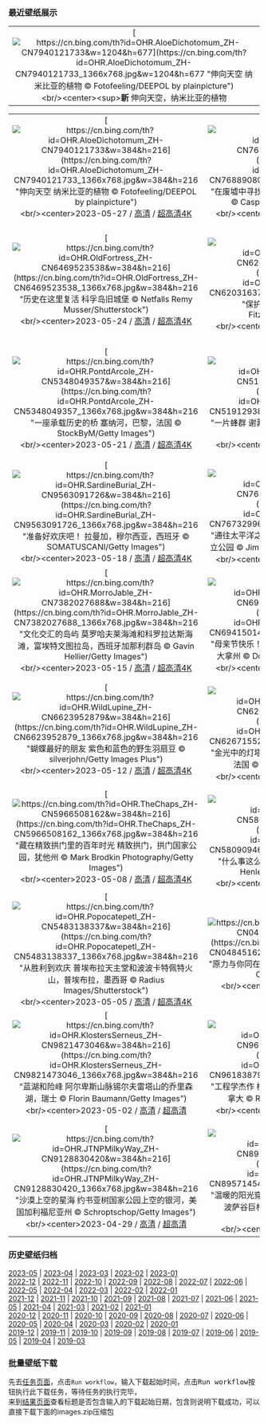 ### 最近壁纸展示
||
|:---:|
|[![https://cn.bing.com/th?id=OHR.AloeDichotomum_ZH-CN7940121733&w=1204&h=677](https://cn.bing.com/th?id=OHR.AloeDichotomum_ZH-CN7940121733_1366x768.jpg&w=1204&h=677 "伸向天空&#10;纳米比亚的植物&#10;© Fotofeeling/DEEPOL by plainpicture")](https://cn.bing.com/search?q=%e7%ae%ad%e8%a2%8b%e6%a0%91&form=hpcapt&mkt=zh-cn&filters=HpDate:"20230526_1600")<br/><center><sup>**新**</sup>&nbsp;伸向天空，纳米比亚的植物<center/>|

||||
|:---:|:---:|:---:|
|[![https://cn.bing.com/th?id=OHR.AloeDichotomum_ZH-CN7940121733&w=384&h=216](https://cn.bing.com/th?id=OHR.AloeDichotomum_ZH-CN7940121733_1366x768.jpg&w=384&h=216 "伸向天空&#10;纳米比亚的植物&#10;© Fotofeeling/DEEPOL by plainpicture")](https://cn.bing.com/search?q=%e7%ae%ad%e8%a2%8b%e6%a0%91&form=hpcapt&mkt=zh-cn&filters=HpDate:"20230526_1600")<br/><center>2023-05-27 / [高清](https://cn.bing.com/th?id=OHR.AloeDichotomum_ZH-CN7940121733_1920x1200.jpg&w=1920&h=1200) / [超高清4K](https://cn.bing.com/th?id=OHR.AloeDichotomum_ZH-CN7940121733_UHD.jpg&w=3840&h=2160)<center/>|[![https://cn.bing.com/th?id=OHR.WatSriSawai_ZH-CN7688908090&w=384&h=216](https://cn.bing.com/th?id=OHR.WatSriSawai_ZH-CN7688908090_1366x768.jpg&w=384&h=216 "在废墟中寻找美&#10;西沙瓦寺，素可泰历史公园，泰国&#10;© Casper1774 Studio/Shutterstock")](https://cn.bing.com/search?q=%e6%b3%b0%e5%9b%bd%e8%a5%bf%e6%b2%99%e7%93%a6%e5%af%ba&form=hpcapt&mkt=zh-cn&filters=HpDate:"20230525_1600")<br/><center>2023-05-26 / [高清](https://cn.bing.com/th?id=OHR.WatSriSawai_ZH-CN7688908090_1920x1200.jpg&w=1920&h=1200) / [超高清4K](https://cn.bing.com/th?id=OHR.WatSriSawai_ZH-CN7688908090_UHD.jpg&w=3840&h=2160)<center/>|[![https://cn.bing.com/th?id=OHR.SaksunFaroe_ZH-CN7150180006&w=384&h=216](https://cn.bing.com/th?id=OHR.SaksunFaroe_ZH-CN7150180006_1366x768.jpg&w=384&h=216 "童话照进现实&#10;法罗群岛，丹麦&#10;© miroslav_1/Getty Images")](https://cn.bing.com/search?q=%e6%b3%95%e7%bd%97%e7%be%a4%e5%b2%9b&form=hpcapt&mkt=zh-cn&filters=HpDate:"20230524_1600")<br/><center>2023-05-25 / [高清](https://cn.bing.com/th?id=OHR.SaksunFaroe_ZH-CN7150180006_1920x1200.jpg&w=1920&h=1200) / [超高清4K](https://cn.bing.com/th?id=OHR.SaksunFaroe_ZH-CN7150180006_UHD.jpg&w=3840&h=2160)<center/>|
|[![https://cn.bing.com/th?id=OHR.OldFortress_ZH-CN6469523538&w=384&h=216](https://cn.bing.com/th?id=OHR.OldFortress_ZH-CN6469523538_1366x768.jpg&w=384&h=216 "历史在这里复活&#10;科孚岛旧城堡&#10;© Netfalls Remy Musser/Shutterstock")](https://cn.bing.com/search?q=%e7%a7%91%e5%ad%9a%e5%b2%9b%e6%97%a7%e5%9f%8e%e5%a0%a1&form=hpcapt&mkt=zh-cn&filters=HpDate:"20230523_1600")<br/><center>2023-05-24 / [高清](https://cn.bing.com/th?id=OHR.OldFortress_ZH-CN6469523538_1920x1200.jpg&w=1920&h=1200) / [超高清4K](https://cn.bing.com/th?id=OHR.OldFortress_ZH-CN6469523538_UHD.jpg&w=3840&h=2160)<center/>|[![https://cn.bing.com/th?id=OHR.WesternBoxTurtle_ZH-CN6203163704&w=384&h=216](https://cn.bing.com/th?id=OHR.WesternBoxTurtle_ZH-CN6203163704_1366x768.jpg&w=384&h=216 "保护我们的乌龟&#10;西部箱龟&#10;© Tim Fitzharris/Minden Pictures")](https://cn.bing.com/search?q=%e8%a5%bf%e9%83%a8%e7%ae%b1%e9%be%9f&form=hpcapt&mkt=zh-cn&filters=HpDate:"20230522_1600")<br/><center>2023-05-23 / [高清](https://cn.bing.com/th?id=OHR.WesternBoxTurtle_ZH-CN6203163704_1920x1200.jpg&w=1920&h=1200) / [超高清4K](https://cn.bing.com/th?id=OHR.WesternBoxTurtle_ZH-CN6203163704_UHD.jpg&w=3840&h=2160)<center/>|[![https://cn.bing.com/th?id=OHR.BiodiverseCostaRica_ZH-CN5524154131&w=384&h=216](https://cn.bing.com/th?id=OHR.BiodiverseCostaRica_ZH-CN5524154131_1366x768.jpg&w=384&h=216 "为了每个人，保护地球的生物多样性&#10;阿雷纳尔火山，蒙泰韦尔德，哥斯达黎加&#10;© Kevin Wells/Getty Images")](https://cn.bing.com/search?q=%e5%93%a5%e6%96%af%e8%be%be%e9%bb%8e%e5%8a%a0+%e8%92%99%e6%b3%b0%e9%9f%a6%e5%b0%94%e5%be%b7&form=hpcapt&mkt=zh-cn&filters=HpDate:"20230521_1600")<br/><center>2023-05-22 / [高清](https://cn.bing.com/th?id=OHR.BiodiverseCostaRica_ZH-CN5524154131_1920x1200.jpg&w=1920&h=1200) / [超高清4K](https://cn.bing.com/th?id=OHR.BiodiverseCostaRica_ZH-CN5524154131_UHD.jpg&w=3840&h=2160)<center/>|
|[![https://cn.bing.com/th?id=OHR.PontdArcole_ZH-CN5348049357&w=384&h=216](https://cn.bing.com/th?id=OHR.PontdArcole_ZH-CN5348049357_1366x768.jpg&w=384&h=216 "一座承载历史的桥&#10;塞纳河，巴黎，法国&#10;© StockByM/Getty Images")](https://cn.bing.com/search?q=%e5%a1%9e%e7%ba%b3%e6%b2%b3&form=hpcapt&mkt=zh-cn&filters=HpDate:"20230520_1600")<br/><center>2023-05-21 / [高清](https://cn.bing.com/th?id=OHR.PontdArcole_ZH-CN5348049357_1920x1200.jpg&w=1920&h=1200) / [超高清4K](https://cn.bing.com/th?id=OHR.PontdArcole_ZH-CN5348049357_UHD.jpg&w=3840&h=2160)<center/>|[![https://cn.bing.com/th?id=OHR.EuropeanHoneybee_ZH-CN5191293837&w=384&h=216](https://cn.bing.com/th?id=OHR.EuropeanHoneybee_ZH-CN5191293837_1366x768.jpg&w=384&h=216 "一片蜂群&#10;谢菲尔德的欧洲蜜蜂, 英格兰&#10;© Deborah Vernon/Alamy")](https://cn.bing.com/search?q=%e8%9c%9c%e8%9c%82&form=hpcapt&mkt=zh-cn&filters=HpDate:"20230519_1600")<br/><center>2023-05-20 / [高清](https://cn.bing.com/th?id=OHR.EuropeanHoneybee_ZH-CN5191293837_1920x1200.jpg&w=1920&h=1200) / [超高清4K](https://cn.bing.com/th?id=OHR.EuropeanHoneybee_ZH-CN5191293837_UHD.jpg&w=3840&h=2160)<center/>|[![https://cn.bing.com/th?id=OHR.SumatranRhino_ZH-CN4529744910&w=384&h=216](https://cn.bing.com/th?id=OHR.SumatranRhino_ZH-CN4529744910_1366x768.jpg&w=384&h=216 "我们怎么才能帮助濒危动物？&#10;苏门答腊犀牛，韦卡巴斯国家公园，印度尼西亚&#10;© Cyril Ruoso/Minden Pictures")](https://cn.bing.com/search?q=%e8%8b%8f%e9%97%a8%e7%ad%94%e8%85%8a%e7%8a%80%e7%89%9b&form=hpcapt&mkt=zh-cn&filters=HpDate:"20230518_1600")<br/><center>2023-05-19 / [高清](https://cn.bing.com/th?id=OHR.SumatranRhino_ZH-CN4529744910_1920x1200.jpg&w=1920&h=1200) / [超高清4K](https://cn.bing.com/th?id=OHR.SumatranRhino_ZH-CN4529744910_UHD.jpg&w=3840&h=2160)<center/>|
|[![https://cn.bing.com/th?id=OHR.SardineBurial_ZH-CN9563091726&w=384&h=216](https://cn.bing.com/th?id=OHR.SardineBurial_ZH-CN9563091726_1366x768.jpg&w=384&h=216 "准备好欢庆吧！&#10;拉曼加，穆尔西亚，西班牙&#10;© SOMATUSCANI/Getty Images")](https://cn.bing.com/search?q=%e8%a5%bf%e7%8f%ad%e7%89%99%e7%a9%86%e5%b0%94%e8%a5%bf%e4%ba%9a&form=hpcapt&mkt=zh-cn&filters=HpDate:"20230517_1600")<br/><center>2023-05-18 / [高清](https://cn.bing.com/th?id=OHR.SardineBurial_ZH-CN9563091726_1920x1200.jpg&w=1920&h=1200) / [超高清4K](https://cn.bing.com/th?id=OHR.SardineBurial_ZH-CN9563091726_UHD.jpg&w=3840&h=2160)<center/>|[![https://cn.bing.com/th?id=OHR.CormorantBridge_ZH-CN7673299694&w=384&h=216](https://cn.bing.com/th?id=OHR.CormorantBridge_ZH-CN7673299694_1366x768.jpg&w=384&h=216 "通往太平洋之窗&#10;加利福尼亚州圣克鲁斯的天然桥州立公园&#10;© Jim Patterson/Tandem Stills + Motion")](https://cn.bing.com/search?q=%e5%a4%a9%e7%84%b6%e6%a1%a5%e5%b7%9e%e7%ab%8b%e5%85%ac%e5%9b%ad&form=hpcapt&mkt=zh-cn&filters=HpDate:"20230516_1600")<br/><center>2023-05-17 / [高清](https://cn.bing.com/th?id=OHR.CormorantBridge_ZH-CN7673299694_1920x1200.jpg&w=1920&h=1200) / [超高清4K](https://cn.bing.com/th?id=OHR.CormorantBridge_ZH-CN7673299694_UHD.jpg&w=3840&h=2160)<center/>|[![https://cn.bing.com/th?id=OHR.AmericanWetlands_ZH-CN7534567518&w=384&h=216](https://cn.bing.com/th?id=OHR.AmericanWetlands_ZH-CN7534567518_1366x768.jpg&w=384&h=216 "一片平静的水域&#10;在奥克弗诺基国家野生动物保护区划独木舟&#10;© Brad Beck/Tandem Stills + Motion")](https://cn.bing.com/search?q=%e5%a5%a5%e5%85%8b%e5%bc%97%e8%af%ba%e5%9f%ba%e5%9b%bd%e5%ae%b6%e9%87%8e%e7%94%9f%e5%8a%a8%e7%89%a9%e4%bf%9d%e6%8a%a4%e5%8c%ba&form=hpcapt&mkt=zh-cn&filters=HpDate:"20230515_1600")<br/><center>2023-05-16 / [高清](https://cn.bing.com/th?id=OHR.AmericanWetlands_ZH-CN7534567518_1920x1200.jpg&w=1920&h=1200) / [超高清4K](https://cn.bing.com/th?id=OHR.AmericanWetlands_ZH-CN7534567518_UHD.jpg&w=3840&h=2160)<center/>|
|[![https://cn.bing.com/th?id=OHR.MorroJable_ZH-CN7382027688&w=384&h=216](https://cn.bing.com/th?id=OHR.MorroJable_ZH-CN7382027688_1366x768.jpg&w=384&h=216 "文化交汇的岛屿&#10;莫罗哈夫莱海滩和科罗拉达斯海滩，富埃特文图拉岛，西班牙加那利群岛&#10;© Gavin Hellier/Getty Images")](https://cn.bing.com/search?q=%e5%8a%a0%e9%82%a3%e5%88%a9%e7%be%a4%e5%b2%9b&form=hpcapt&mkt=zh-cn&filters=HpDate:"20230514_1600")<br/><center>2023-05-15 / [高清](https://cn.bing.com/th?id=OHR.MorroJable_ZH-CN7382027688_1920x1200.jpg&w=1920&h=1200) / [超高清4K](https://cn.bing.com/th?id=OHR.MorroJable_ZH-CN7382027688_UHD.jpg&w=3840&h=2160)<center/>|[![https://cn.bing.com/th?id=OHR.OdocoileusVirginianus_ZH-CN6941501455&w=384&h=216](https://cn.bing.com/th?id=OHR.OdocoileusVirginianus_ZH-CN6941501455_1366x768.jpg&w=384&h=216 "母亲节快乐！&#10;白尾鹿母鹿和刚出生的小鹿，美国蒙大拿州&#10;© Donald M. Jones/Minden Pictures")](https://cn.bing.com/search?q=%e7%99%bd%e5%b0%be%e9%b9%bf&form=hpcapt&mkt=zh-cn&filters=HpDate:"20230513_1600")<br/><center>2023-05-14 / [高清](https://cn.bing.com/th?id=OHR.OdocoileusVirginianus_ZH-CN6941501455_1920x1200.jpg&w=1920&h=1200) / [超高清4K](https://cn.bing.com/th?id=OHR.OdocoileusVirginianus_ZH-CN6941501455_UHD.jpg&w=3840&h=2160)<center/>|[![https://cn.bing.com/th?id=OHR.Mannheim_ZH-CN6793377814&w=384&h=216](https://cn.bing.com/th?id=OHR.Mannheim_ZH-CN6793377814_1366x768.jpg&w=384&h=216 "供水系统的历史&#10;曼海姆水塔，德国&#10;© tichr/Getty Images")](https://cn.bing.com/search?q=%e6%9b%bc%e6%b5%b7%e5%a7%86%e5%b8%82&form=hpcapt&mkt=zh-cn&filters=HpDate:"20230512_1600")<br/><center>2023-05-13 / [高清](https://cn.bing.com/th?id=OHR.Mannheim_ZH-CN6793377814_1920x1200.jpg&w=1920&h=1200) / [超高清4K](https://cn.bing.com/th?id=OHR.Mannheim_ZH-CN6793377814_UHD.jpg&w=3840&h=2160)<center/>|
|[![https://cn.bing.com/th?id=OHR.WildLupine_ZH-CN6623952879&w=384&h=216](https://cn.bing.com/th?id=OHR.WildLupine_ZH-CN6623952879_1366x768.jpg&w=384&h=216 "蝴蝶最好的朋友&#10;紫色和蓝色的野生羽扇豆&#10;© silverjohn/Getty Images Plus")](https://cn.bing.com/search?q=%e9%87%8e%e7%94%9f%e7%be%bd%e6%89%87%e8%b1%86&form=hpcapt&mkt=zh-cn&filters=HpDate:"20230511_1600")<br/><center>2023-05-12 / [高清](https://cn.bing.com/th?id=OHR.WildLupine_ZH-CN6623952879_1920x1200.jpg&w=1920&h=1200) / [超高清4K](https://cn.bing.com/th?id=OHR.WildLupine_ZH-CN6623952879_UHD.jpg&w=3840&h=2160)<center/>|[![https://cn.bing.com/th?id=OHR.CordouanLighthouse_ZH-CN6267155218&w=384&h=216](https://cn.bing.com/th?id=OHR.CordouanLighthouse_ZH-CN6267155218_1366x768.jpg&w=384&h=216 "金光中的灯塔&#10;科尔杜昂灯塔，罗扬市，夏朗德省，法国&#10;© FRTimelapse/Getty Images")](https://cn.bing.com/search?q=%e7%a7%91%e5%b0%94%e6%9d%9c%e6%98%82%e7%81%af%e5%a1%94&form=hpcapt&mkt=zh-cn&filters=HpDate:"20230509_1600")<br/><center>2023-05-10 / [高清](https://cn.bing.com/th?id=OHR.CordouanLighthouse_ZH-CN6267155218_1920x1200.jpg&w=1920&h=1200) / [超高清4K](https://cn.bing.com/th?id=OHR.CordouanLighthouse_ZH-CN6267155218_UHD.jpg&w=3840&h=2160)<center/>|[![https://cn.bing.com/th?id=OHR.Atoll_ZH-CN9469093805&w=384&h=216](https://cn.bing.com/th?id=OHR.Atoll_ZH-CN9469093805_1366x768.jpg&w=384&h=216 "天堂的一角&#10;卡韦希环礁，土阿莫土群岛，法属波利尼西亚&#10;© WaterFrame/Alamy")](https://cn.bing.com/search?q=%e5%8d%a1%e9%9f%a6%e5%b8%8c%e7%8e%af%e7%a4%81&form=hpcapt&mkt=zh-cn&filters=HpDate:"20230508_1600")<br/><center>2023-05-09 / [高清](https://cn.bing.com/th?id=OHR.Atoll_ZH-CN9469093805_1920x1200.jpg&w=1920&h=1200) / [超高清4K](https://cn.bing.com/th?id=OHR.Atoll_ZH-CN9469093805_UHD.jpg&w=3840&h=2160)<center/>|
|[![https://cn.bing.com/th?id=OHR.TheChaps_ZH-CN5966508162&w=384&h=216](https://cn.bing.com/th?id=OHR.TheChaps_ZH-CN5966508162_1366x768.jpg&w=384&h=216 "藏在精致拱门里的百年时光&#10;精致拱门，拱门国家公园，犹他州&#10;© Mark Brodkin Photography/Getty Images")](https://cn.bing.com/search?q=%e6%8b%b1%e9%97%a8%e5%9b%bd%e5%ae%b6%e5%85%ac%e5%9b%ad&form=hpcapt&mkt=zh-cn&filters=HpDate:"20230507_1600")<br/><center>2023-05-08 / [高清](https://cn.bing.com/th?id=OHR.TheChaps_ZH-CN5966508162_1920x1200.jpg&w=1920&h=1200) / [超高清4K](https://cn.bing.com/th?id=OHR.TheChaps_ZH-CN5966508162_UHD.jpg&w=3840&h=2160)<center/>|[![https://cn.bing.com/th?id=OHR.SealLaughing_ZH-CN5809094643&w=384&h=216](https://cn.bing.com/th?id=OHR.SealLaughing_ZH-CN5809094643_1366x768.jpg&w=384&h=216 "什么事这么好笑？&#10;海豹幼崽，伦迪岛，英国&#10;© Henley Spiers/Minden Pictures")](https://cn.bing.com/search?q=%e7%81%b0%e6%b5%b7%e8%b1%b9&form=hpcapt&mkt=zh-cn&filters=HpDate:"20230506_1600")<br/><center>2023-05-07 / [高清](https://cn.bing.com/th?id=OHR.SealLaughing_ZH-CN5809094643_1920x1200.jpg&w=1920&h=1200) / [超高清4K](https://cn.bing.com/th?id=OHR.SealLaughing_ZH-CN5809094643_UHD.jpg&w=3840&h=2160)<center/>|[![https://cn.bing.com/th?id=OHR.Kornblume_ZH-CN0344238832&w=384&h=216](https://cn.bing.com/th?id=OHR.Kornblume_ZH-CN0344238832_1366x768.jpg&w=384&h=216 "一片花田&#10;大麦和矢车菊, 诺德豪森, 德国&#10;© Mandy Tabatt/Getty Images")](https://cn.bing.com/search?q=%e7%9f%a2%e8%bd%a6%e8%8f%8a&form=hpcapt&mkt=zh-cn&filters=HpDate:"20230505_1600")<br/><center>2023-05-06 / [高清](https://cn.bing.com/th?id=OHR.Kornblume_ZH-CN0344238832_1920x1200.jpg&w=1920&h=1200) / [超高清4K](https://cn.bing.com/th?id=OHR.Kornblume_ZH-CN0344238832_UHD.jpg&w=3840&h=2160)<center/>|
|[![https://cn.bing.com/th?id=OHR.Popocatepetl_ZH-CN5483138337&w=384&h=216](https://cn.bing.com/th?id=OHR.Popocatepetl_ZH-CN5483138337_1366x768.jpg&w=384&h=216 "从胜利到欢庆&#10;普埃布拉天主堂和波波卡特佩特火山，普埃布拉，墨西哥&#10;© Radius Images/Shutterstock")](https://cn.bing.com/search?q=%e6%99%ae%e5%9f%83%e5%b8%83%e6%8b%89%e5%a4%a9%e4%b8%bb%e5%a0%82&form=hpcapt&mkt=zh-cn&filters=HpDate:"20230504_1600")<br/><center>2023-05-05 / [高清](https://cn.bing.com/th?id=OHR.Popocatepetl_ZH-CN5483138337_1920x1200.jpg&w=1920&h=1200) / [超高清4K](https://cn.bing.com/th?id=OHR.Popocatepetl_ZH-CN5483138337_UHD.jpg&w=3840&h=2160)<center/>|[![https://cn.bing.com/th?id=OHR.RebelBase_ZH-CN0484516261&w=384&h=216](https://cn.bing.com/th?id=OHR.RebelBase_ZH-CN0484516261_1366x768.jpg&w=384&h=216 "原力与你同在&#10;蒂卡尔的玛雅遗址，危地马拉&#10;© THP Creative/Getty Images")](https://cn.bing.com/search?q=%e8%92%82%e5%8d%a1%e5%b0%94%e7%9a%84%e7%8e%9b%e9%9b%85%e9%81%97%e5%9d%80&form=hpcapt&mkt=zh-cn&filters=HpDate:"20230503_1600")<br/><center>2023-05-04 / [高清](https://cn.bing.com/th?id=OHR.RebelBase_ZH-CN0484516261_1920x1200.jpg&w=1920&h=1200) / [超高清](https://cn.bing.com/th?id=OHR.RebelBase_ZH-CN0484516261_UHD.jpg)<center/>|[![https://cn.bing.com/th?id=OHR.ThreeWildebeest_ZH-CN0175563521&w=384&h=216](https://cn.bing.com/th?id=OHR.ThreeWildebeest_ZH-CN0175563521_1366x768.jpg&w=384&h=216 "动物王国大迁徙&#10;马赛马拉的角马，肯尼亚&#10;© Matt Polski/Getty Images")](https://cn.bing.com/search?q=%e8%a7%92%e9%a9%ac&form=hpcapt&mkt=zh-cn&filters=HpDate:"20230502_1600")<br/><center>2023-05-03 / [高清](https://cn.bing.com/th?id=OHR.ThreeWildebeest_ZH-CN0175563521_1920x1200.jpg&w=1920&h=1200) / [超高清4K](https://cn.bing.com/th?id=OHR.ThreeWildebeest_ZH-CN0175563521_UHD.jpg&w=3840&h=2160)<center/>|
|[![https://cn.bing.com/th?id=OHR.KlostersSerneus_ZH-CN9821473046&w=384&h=216](https://cn.bing.com/th?id=OHR.KlostersSerneus_ZH-CN9821473046_1366x768.jpg&w=384&h=216 "蓝湖和险峰&#10;阿尔卑斯山脉锡尔夫雷塔山的乔里森湖，瑞士&#10;© Florin Baumann/Getty Images")](https://cn.bing.com/search?q=%e9%94%a1%e5%b0%94%e5%a4%ab%e9%9b%b7%e5%a1%94%e5%b1%b1&form=hpcapt&mkt=zh-cn&filters=HpDate:"20230501_1600")<br/><center>2023-05-02 / [高清](https://cn.bing.com/th?id=OHR.KlostersSerneus_ZH-CN9821473046_1920x1200.jpg&w=1920&h=1200) / [超高清](https://cn.bing.com/th?id=OHR.KlostersSerneus_ZH-CN9821473046_UHD.jpg)<center/>|[![https://cn.bing.com/th?id=OHR.QuebecCityBridge_ZH-CN9618387961&w=384&h=216](https://cn.bing.com/th?id=OHR.QuebecCityBridge_ZH-CN9618387961_1366x768.jpg&w=384&h=216 "工程学杰作&#10;横跨圣劳伦斯河下游的魁北克大桥，加拿大&#10;© Ronald Santerre/Getty Images")](https://cn.bing.com/search?q=%e9%ad%81%e5%8c%97%e5%85%8b%e5%a4%a7%e6%a1%a5&form=hpcapt&mkt=zh-cn&filters=HpDate:"20230430_1600")<br/><center>2023-05-01 / [高清](https://cn.bing.com/th?id=OHR.QuebecCityBridge_ZH-CN9618387961_1920x1200.jpg&w=1920&h=1200) / [超高清4K](https://cn.bing.com/th?id=OHR.QuebecCityBridge_ZH-CN9618387961_UHD.jpg&w=3840&h=2160)<center/>|[![https://cn.bing.com/th?id=OHR.TempleE_ZH-CN9455488333&w=384&h=216](https://cn.bing.com/th?id=OHR.TempleE_ZH-CN9455488333_1366x768.jpg&w=384&h=216 "伟大的遗迹&#10;塞利努斯的神庙，西西里岛，意大利&#10;© Antonino Bartuccio/eStock")](https://cn.bing.com/search?q=%e5%a1%9e%e5%88%a9%e5%86%9c%e7%89%b9&form=hpcapt&mkt=zh-cn&filters=HpDate:"20230429_1600")<br/><center>2023-04-30 / [高清](https://cn.bing.com/th?id=OHR.TempleE_ZH-CN9455488333_1920x1200.jpg&w=1920&h=1200) / [超高清4K](https://cn.bing.com/th?id=OHR.TempleE_ZH-CN9455488333_UHD.jpg&w=3840&h=2160)<center/>|
|[![https://cn.bing.com/th?id=OHR.JTNPMilkyWay_ZH-CN9128830420&w=384&h=216](https://cn.bing.com/th?id=OHR.JTNPMilkyWay_ZH-CN9128830420_1366x768.jpg&w=384&h=216 "沙漠上空的星海&#10;约书亚树国家公园上空的银河，美国加利福尼亚州&#10;© Schroptschop/Getty Images")](https://cn.bing.com/search?q=%e7%ba%a6%e4%b9%a6%e4%ba%9a%e6%a0%91%e5%9b%bd%e5%ae%b6%e5%85%ac%e5%9b%ad&form=hpcapt&mkt=zh-cn&filters=HpDate:"20230428_1600")<br/><center>2023-04-29 / [高清](https://cn.bing.com/th?id=OHR.JTNPMilkyWay_ZH-CN9128830420_1920x1200.jpg&w=1920&h=1200) / [超高清](https://cn.bing.com/th?id=OHR.JTNPMilkyWay_ZH-CN9128830420_UHD.jpg)<center/>|[![https://cn.bing.com/th?id=OHR.MariposaGrove_ZH-CN8957145435&w=384&h=216](https://cn.bing.com/th?id=OHR.MariposaGrove_ZH-CN8957145435_1366x768.jpg&w=384&h=216 "温暖的阳光穿过古老森林&#10;优胜美地国家公园的马里波萨谷巨杉林，美国加利福尼亚州&#10;© Orbon Alija/Getty Images")](https://cn.bing.com/search?q=%e9%a9%ac%e9%87%8c%e6%b3%a2%e8%90%a8%e8%b0%b7%e5%b7%a8%e6%9d%89%e6%9e%97&form=hpcapt&mkt=zh-cn&filters=HpDate:"20230427_1600")<br/><center>2023-04-28 / [高清](https://cn.bing.com/th?id=OHR.MariposaGrove_ZH-CN8957145435_1920x1200.jpg&w=1920&h=1200) / [超高清](https://cn.bing.com/th?id=OHR.MariposaGrove_ZH-CN8957145435_UHD.jpg)<center/>|[![https://cn.bing.com/th?id=OHR.SouthPadre_ZH-CN8788572569&w=384&h=216](https://cn.bing.com/th?id=OHR.SouthPadre_ZH-CN8788572569_1366x768.jpg&w=384&h=216 "一望无际的天空&#10;南帕德里岛，美国得克萨斯州&#10;© Jeff R Clow/Getty Images")](https://cn.bing.com/search?q=%e5%be%97%e5%85%8b%e8%90%a8%e6%96%af%e5%b7%9e&form=hpcapt&mkt=zh-cn&filters=HpDate:"20230426_1600")<br/><center>2023-04-27 / [高清](https://cn.bing.com/th?id=OHR.SouthPadre_ZH-CN8788572569_1920x1200.jpg&w=1920&h=1200) / [超高清4K](https://cn.bing.com/th?id=OHR.SouthPadre_ZH-CN8788572569_UHD.jpg&w=3840&h=2160)<center/>|


### 历史壁纸归档
[2023-05](views/2023/2023-05.md) | [2023-04](views/2023/2023-04.md) | [2023-03](views/2023/2023-03.md) | [2023-02](views/2023/2023-02.md) | [2023-01](views/2023/2023-01.md)  
[2022-12](views/2022/2022-12.md) | [2022-11](views/2022/2022-11.md) | [2022-10](views/2022/2022-10.md) | [2022-09](views/2022/2022-09.md) | [2022-08](views/2022/2022-08.md) | [2022-07](views/2022/2022-07.md) | [2022-06](views/2022/2022-06.md) | [2022-05](views/2022/2022-05.md) | [2022-04](views/2022/2022-04.md) | [2022-03](views/2022/2022-03.md) | [2022-02](views/2022/2022-02.md) | [2022-01](views/2022/2022-01.md)  
[2021-12](views/2021/2021-12.md) | [2021-11](views/2021/2021-11.md) | [2021-10](views/2021/2021-10.md) | [2021-09](views/2021/2021-09.md) | [2021-08](views/2021/2021-08.md) | [2021-07](views/2021/2021-07.md) | [2021-06](views/2021/2021-06.md) | [2021-05](views/2021/2021-05.md) | [2021-04](views/2021/2021-04.md) | [2021-03](views/2021/2021-03.md) | [2021-02](views/2021/2021-02.md) | [2021-01](views/2021/2021-01.md)  
[2020-12](views/2020/2020-12.md) | [2020-11](views/2020/2020-11.md) | [2020-10](views/2020/2020-10.md) | [2020-09](views/2020/2020-09.md) | [2020-08](views/2020/2020-08.md) | [2020-07](views/2020/2020-07.md) | [2020-06](views/2020/2020-06.md) | [2020-05](views/2020/2020-05.md) | [2020-04](views/2020/2020-04.md) | [2020-03](views/2020/2020-03.md) | [2020-02](views/2020/2020-02.md) | [2020-01](views/2020/2020-01.md)  
[2019-12](views/2019/2019-12.md) | [2019-11](views/2019/2019-11.md) | [2019-10](views/2019/2019-10.md) | [2019-09](views/2019/2019-09.md) | [2019-08](views/2019/2019-08.md) | [2019-07](views/2019/2019-07.md) | [2019-06](views/2019/2019-06.md) | [2019-05](views/2019/2019-05.md) | [2019-04](views/2019/2019-04.md) | [2019-03](views/2019/2019-03.md)


### 批量壁纸下载
先去[任务页面](https://github.com/wefashe/image-save/actions/workflows/mydown.yml)，点击`Run workflow`，输入下载起始时间，点击<kbd>Run workflow</kbd>按钮执行此下载任务，等待任务的执行完毕，  
来到[结果页面](https://github.com/wefashe/image-save/releases/tag/down_zip_tag)查看标题是否包含输入的下载起始日期，包含则说明下载成功，可以直接下载下面的images.zip压缩包  
